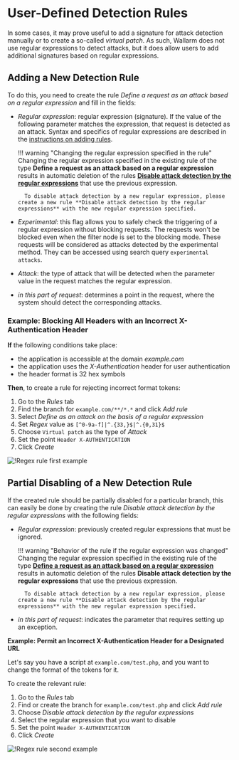[link-regex]:       https://github.com/yandex/pire

[img-regex-example1]:       ../../images/user-guides/rules/regex-rule-1.png
[img-regex-example2]:       ../../images/user-guides/rules/regex-rule-2.png
[img-regex-id]:             ../../images/user-guides/rules/regex-id.png

# User-Defined Detection Rules

In some cases, it may prove useful to add a signature for attack detection manually or to create a so-called *virtual patch*. As such, Wallarm does not use regular expressions to detect attacks, but it does allow users to add additional signatures based on regular expressions.

## Adding a New Detection Rule

To do this, you need to create the rule *Define a request as an attack based on a regular expression* and fill in the fields:

* *Regular expression*: regular expression (signature). If the value of the following parameter matches the expression, that request is detected as an attack. Syntax and specifics of regular expressions are described in the [instructions on adding rules](add-rule.md#condition-type-regex).

    !!! warning "Changing the regular expression specified in the rule"
        Changing the regular expression specified in the existing rule of the type **Define a request as an attack based on a regular expression** results in automatic deletion of the rules [**Disable attack detection by the regular expressions**](#partial-disabling-of-a-new-detection-rule) that use the previous expression.

        To disable attack detection by a new regular expression, please create a new rule **Disable attack detection by the regular expressions** with the new regular expression specified.

* *Experimental*: this flag allows you to safely check the triggering of a regular expression without blocking requests. The requests won't be blocked even when the filter node is set to the blocking mode. These requests will be considered as attacks detected by the experimental method. They can be accessed using search query `experimental attacks`.

* *Attack*: the type of attack that will be detected when the parameter value in the request matches the regular expression.

* *in this part of request*: determines a point in the request, where the system should detect the corresponding attacks.


### Example: Blocking All Headers with an Incorrect X-Authentication Header

**If** the following conditions take place:

* the application is accessible at the domain *example.com*
* the application uses the *X-Authentication* header for user authentication
* the header format is 32 hex symbols

**Then**, to create a rule for rejecting incorrect format tokens:

1. Go to the *Rules* tab
2. Find the branch for `example.com/**/*.*` and click *Add rule*
3. Select *Define as an attack on the basis of a regular expression*
4. Set *Regex* value as `[^0-9a-f]|^.{33,}$|^.{0,31}$`
5. Choose `Virtual patch` as the type of *Attack*
6. Set the point `Header X-AUTHENTICATION`
7. Click *Create*

![!Regex rule first example][img-regex-example1]


## Partial Disabling of a New Detection Rule

If the created rule should be partially disabled for a particular branch, this can easily be done by creating the rule *Disable attack detection by the regular expressions* with the following fields:

- *Regular expression*: previously created regular expressions that must be ignored.

    !!! warning "Behavior of the rule if the regular expression was changed"
        Changing the regular expression specified in the existing rule of the type [**Define a request as an attack based on a regular expression**](#adding-a-new-detection-rule) results in automatic deletion of the rules **Disable attack detection by the regular expressions** that use the previous expression.

        To disable attack detection by a new regular expression, please create a new rule **Disable attack detection by the regular expressions** with the new regular expression specified.

- *in this part of request*: indicates the parameter that requires setting up an exception.

**Example: Permit an Incorrect X-Authentication Header for a Designated URL**

Let's say you have a script at `example.com/test.php`, and you want to change the format of the tokens for it.

To create the relevant rule:

1. Go to the *Rules* tab
1. Find or create the branch for `example.com/test.php` and click *Add rule*
1. Choose *Disable attack detection by the regular expressions*
1. Select the regular expression that you want to disable
1. Set the point `Header X-AUTHENTICATION`
1. Click *Create*

![!Regex rule second example][img-regex-example2]
